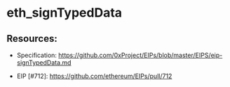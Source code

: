 # eth_signTypedData

## Resources:

- Specification: https://github.com/0xProject/EIPs/blob/master/EIPS/eip-signTypedData.md

- EIP [#712]: https://github.com/ethereum/EIPs/pull/712
